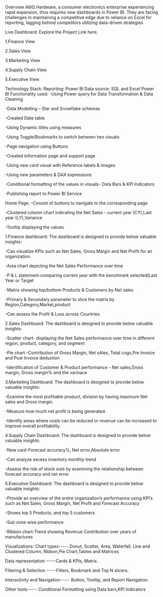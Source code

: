 Overview
AtliQ Hardware, a consumer electronics enterprise experiencing rapid expansion, thus requires new dashboards in Power BI. They are facing challenges in maintaining a competitive edge due to reliance on Excel for reporting, lagging behind competitors utilizing data-driven strategies

Live Dashboard:
Explore the Project Link here.

1.Finance View

2.Sales View

3.Marketing View

4.Supply Chain View

5.Executive View

Technology Stack:
Reporting: Power BI
Data source: SQL and Excel
Power BI Functionality used:
-Using Power query for Data Transformation & Data Cleaning

-Data Modelling – Star and Snowflake schemas

-Created Date table

-Using Dynamic titles using measures

-Using Toggle/Bookmarks to switch between two visuals

-Page navigation using Buttons

-Created information page and support page

-Using new card visual with Reference labels & images

-Using new parameters & DAX expressions

-Conditional formatting of the values in visuals- Data Bars & KPI Indicators

-Publishing report to Power BI Service

Home Page:
-Consist of buttons to navigate to the corresponding page

-Clustered column chart indicating the Net Sales - current year (CY),Last year (LY),Variance

-Tooltip displaying the values

1.Finance dashboard:
The dashboard is designed to provide below valuable insights:

-Can visualize KPIs such as Net Sales, Gross Margin and Net Profit for an organization.

-Area chart depicting the Net Sales Performance over time

-P & L statement-comparing current year with the benchmark selected(Last Year or Target

-Matrix showing top/bottom Products & Customers by Net sales

-Primary & Secondary parameter to slice the matrix by Region,Category,Market,product

-Can assess the Profit & Loss across Countries.

2.Sales Dashboard:
The dashboard is designed to provide below valuable insights:

-Scatter chart- displaying the Net Sales performance over time in different region, product, category, and segment

-Pie chart -Contribution of Gross Margin, Net sAles, Total cogs,Pre Invoice and Post Invoice deduction

-Identification of Customer & Product performance - Net sales,Gross margin, Gross margin% and the varinace

3.Marketing Dashboard:
The dashboard is designed to provide below valuable insights:

-Examine the most profitable product, division by having maximum Net sales and Gross margin.

-Measure how much net profit is being generated.

-Identify areas where costs can be reduced or revenue can be increased to improve overall profitability.

4.Supply Chain Dashboard:
The dashboard is designed to provide below valuable insights:

-New card-Forecast accuracy%, Net error,Absolute error

-Can analyze excess inventory monthly trend

-Assess the risk of stock outs by examining the relationship between forecast accuracy and net error.

5.Executive Dashboard:
The dashboard is designed to provide below valuable insights:

-Provide an overview of the entire organization’s performance using KPI’s such as Net Sales, Gross Margin, Net Profit and Forecast Accuracy

-Shows top 5 Products, and top 5 customers

-Sub zone wise performance

-Ribbon chart-Trend showing Revenue Contribution over years of manufactures

Visualizations:
Chart types----- Donut, Scatter, Area, Waterfall, Line and Clustered Column, Ribbon,Pie Chart,Tables and Matrices

Data representation -----Cards & KPIs, Matrix.

Filtering & Selection -----Filters, Bookmark and Top N slicers.

Interactivity and Navigation----- Button, Tooltip, and Report Navigation.

Other tools----- Conditional Formatting using Data bars,KPI Indicators
